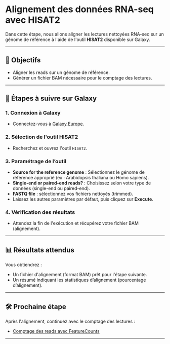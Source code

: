 # Alignement des données RNA-seq avec HISAT2

Dans cette étape, nous allons aligner les lectures nettoyées RNA-seq sur un génome de référence à l'aide de l'outil **HISAT2** disponible sur Galaxy.

---

## 🎯 Objectifs

* Aligner les reads sur un génome de référence.
* Générer un fichier BAM nécessaire pour le comptage des lectures.

---

## 🚀 Étapes à suivre sur Galaxy

### 1. Connexion à Galaxy

* Connectez-vous à [Galaxy Europe](https://usegalaxy.eu).

### 2. Sélection de l'outil HISAT2

* Recherchez et ouvrez l'outil `HISAT2`.

### 3. Paramétrage de l’outil

* **Source for the reference genome** : Sélectionnez le génome de référence approprié (ex : Arabidopsis thaliana ou Homo sapiens).
* **Single-end or paired-end reads?** : Choisissez selon votre type de données (single-end ou paired-end).
* **FASTQ file** : sélectionnez vos fichiers nettoyés (trimmed).
* Laissez les autres paramètres par défaut, puis cliquez sur **Execute**.

### 4. Vérification des résultats

* Attendez la fin de l'exécution et récupérez votre fichier BAM (alignement).

---

## 📊 Résultats attendus

Vous obtiendrez :

* Un fichier d'alignement (format BAM) prêt pour l'étape suivante.
* Un résumé indiquant les statistiques d’alignement (pourcentage d’alignement).

---

## 🛠️ Prochaine étape

Après l'alignement, continuez avec le comptage des lectures :

* [Comptage des reads avec FeatureCounts](./featurecounts.md)

---
